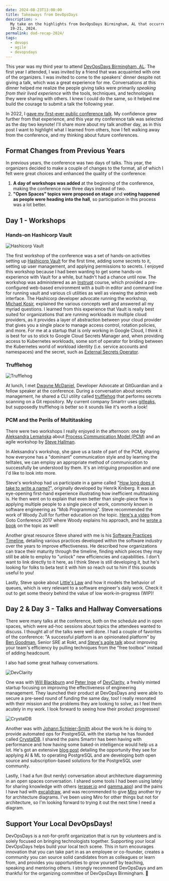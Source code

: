 ```yaml
---
date: 2024-08-23T13:00:00
title: Takeaways from DevOpsDays
description: >
  My take on the highlights from DevOpsDays Birmingham, AL that occurred August
  19-21, 2024.
permalink: dod-recap-2024/
tags:
  - devops
  - agile
  - devopsdays
---
```


This year was my third year to attend [DevOpsDays Birmingham, AL][dod]. The
first year I attended, I was invited by a friend that was acquainted with one of
the organizers. I was invited to come to the speakers' dinner despite not giving
a talk, which was a great experience for me. Conversations at this dinner helped
me realize the people giving talks were primarily _speaking from their lived
experience_ with the tools, techniques, and technologies they were sharing with
others. I knew I could do the same, so it helped me build the courage to submit
a talk the following year.

[dod]: https://devopsdays.org/events/2024-birmingham-al/welcome/

In 2022, I [gave my first-ever public conference talk](/platform/). My
confidence grew further from that experience, and this year my conference talk
was selected as the day two keynote! I'll share more about my talk another day,
as in this post I want to highlight what I learned from others, how I felt
walking away from the conference, and my thinking about future conferences.

## Format Changes from Previous Years

In previous years, the conference was two days of talks. This year, the
organizers decided to make a couple of changes to the format, all of which I
felt were great choices and enhanced the quality of the conference:

1. **A day of workshops was added** at the beginning of the conference, making
   the conference now three days instead of two.
2. **"Open Spaces" topics were proposed on stage** and **voting happened as
   people were heading into the hall**, so participation in this process was a
   lot better.

## Day 1 - Workshops

### Hands-on Hashicorp Vault

<img src="/images/dod-recap-2024/vault.png" alt="Hashicorp Vault" class="float-right ml-4 mb-4 w-1/4">

The first workshop of the conference was a set of hands-on activities setting up
[Hashicorp Vault](https://www.vaultproject.io/) for the first time, adding some
secrets to it, setting up user management, and applying permissions to secrets.
I enjoyed this workshop because I had been wanting to get some hands-on
experience with Vault for a while, but hadn't had a chance until now. The
workshop was administered as an [Instruqt](https://instruqt.com/) course, which
provided a pre-configured web-based environment with a built-in editor and
command line for running vault and various cli utilities as well as viewing the
admin web interface. The Hashicorp developer advocate running the workshop,
[Michael Kosir](https://www.linkedin.com/in/michael-kosir/), explained the
various concepts well and answered all my myriad questions. I learned from this
experience that Vault is really best suited for organizations that are running
workloads in multiple cloud providers, as it provides a layer of abstraction
between your cloud provider that gives you a single place to manage access
control, rotation policies, and more. For me at a startup that is only working
in Google Cloud, I think it is best for us to stick to Google Cloud Secrets
Manager and, when providing access to Kubernetes workloads, some sort of
operator for briding between the Kubernetes world of workload identity (i.e.
service accounts and namespaces) and the secret, such as
[External Secrets Operator](https://external-secrets.io/latest/).

### Trufflehog

<img src="/images/dod-recap-2024/trufflehog.png" alt="Trufflehog" class="float-right ml-4 mb-4 w-1/4">

At lunch, I met [Dwayne McDaniel](https://www.linkedin.com/in/dwaynemcdaniel/),
Developer Advocate at GitGuardian and a fellow speaker at the conference. During
a conversation about secrets management, he shared a CLI utility called
[trufflehog](https://github.com/trufflesecurity/trufflehog) that performs
secrets scanning on a Git repository. My current company Smartrr uses
[gitleaks](https://github.com/gitleaks/gitleaks), but supposedly trufflehog is
better so it sounds like it's worth a look!

### PCM and the Perils of Multitasking

There were two workshops I really enjoyed in the afternoon: one by
[Aleksandra Lemańska](https://www.linkedin.com/in/aleksandralemanska/) about
[Process Communication Model (PCM)](https://processcommunicationmodel.com/) and
an agile workshop by [Steve Hallman](https://www.linkedin.com/in/stevehallman/).

In Aleksandra's workshop, she gave us a taste of part of the PCM, sharing how
everyone has a "dominant" communication style and by learning the telltales, we
can employ an appropriate method of communication to successfully be understood
by them. It's an intriguing proposition and one I'd like to look into more.

Steve's workshop had us participate in a game called "[How long does it take to
write a name?][game]", originally developed by Henrik Kniberg. It was an
eye-opening first-hand experience illustrating how inefficient multitasking is.
He then went on to explain that even better than single-piece flow is applying
multiple people to a single piece of work, commonly known in software
engineering as "Mob Programming". Steve recommended the work of Woody Zuill for
further education on the topic.
[Here's a video](https://www.youtube.com/watch?v=SHOVVnRB4h0) from Goto
Conference 2017 where Woody explains his approach, and he [wrote a
book][software teaming] on the topic as well!

[game]: https://www.crisp.se/gratis-material-och-guider/multitasking-name-game
[software teaming]:
  https://www.amazon.com/Software-Teaming-Programming-Whole-Team-Approach/dp/B0BTBVPD9J/ref=tmm_hrd_swatch_0?_encoding=UTF8&qid=&sr=

Another great resource Steve shared with me is his [Software Practices
Timeline][practices timeline], detailing various practices developed within the
software industry over the years to improve effectiveness. He described how
organizations can trace their maturity through the timeline, finding which
pieces they may still be able to employ to "unlock" new efficiencies and
capabilities. I don't want to link directly to it here, as I think Steve is
still developing it, but he's looking for folks to beta test it with him so
reach out to him if this sounds useful to you!

Lastly, Steve spoke about [Little's Law][law] and how it models the behavior of
queues, which is very relevant to a software engineer's daily work. Check it out
to get some theory behind the value of low work-in-progress (WIP)!

[law]: https://www.scrum.org/resources/littles-law-professional-scrum-kanban
[practices timeline]:
  https://www.linkedin.com/posts/stevehallman_devopsdays-activity-7232442238067245056-Lzh0

## Day 2 & Day 3 - Talks and Hallway Conversations

There were many talks at the conference, both on the schedule and in open
spaces, which were ad-hoc sessions about topics the attendees wanted to discuss.
I thought all of the talks were well done. I had a couple of favorites of the
conference: "A successful platform is an opinionated platform" by
[Ben Goodman](https://www.linkedin.com/in/ben-g-382141212/), Senior SRE at Rokt,
and [Steve's agile talk][steve agile talk] about improving your team's
efficiency by pulling techniques from the "free toolbox" instead of adding
headcount.

[steve agile talk]:
  https://www.linkedin.com/posts/stevehallman_devopsdays-activity-7232025050890014720-Q-l4

I also had some great hallway conversations.

<img src="/images/dod-recap-2024/devclarity.png" alt="DevClarity" class="float-left mr-4 mb-2 w-1/4">

One was with [Will Blackburn](https://www.linkedin.com/in/willhblackburn/) and
[Peter Inge](https://www.linkedin.com/in/peter-inge-cfa-9001ab77/) of
[DevClarity](https://devclarity.ai/), a freshly minted startup focusing on
improving the effectiveness of engineering management. They launched their
product at DevOpsDays and were able to secure a pre-seed round of funding the
same day, too! I really resonated with their mission and the problems they are
looking to solve, as I feel them acutely in my work. I look forward to seeing
how their product progresses!

<img src="/images/dod-recap-2024/crystaldb.png" alt="CrystalDB" class="float-right ml-4 mb-2 w-1/4">

Another was with [Johann Schleier-Smith](https://www.linkedin.com/in/jssmith/)
about the work he is doing to provide automated ops for PostgreSQL with the
startup he has founded called [CrystalDB](https://www.crystaldb.cloud/). I
shared the pains Smartrr has been having with performance and how having some
baked-in intelligence would help us a lot. He's got an extensive [blog
post][crystaldb blog post] detailing the opportunity they see for applying AI &
ML to operating PostgreSQL and are developing both open source and
subscription-based solutions for the PostgreSQL user community.

[crystaldb blog post]:
  https://www.crystaldb.cloud/blog/post/keeping-postgresql-in-the-lead-with-ai-for-systems

Lastly, I had a fun (but nerdy) conversation about architecture diagramming in
an open spaces conversation. I shared some tools I had been using lately for
sharing knowledge with others ([eraser.io](https://eraser.io/) and
[gamma.app](https://gamma.app/)) and the pains I have had with
[excalidraw](https://excalidraw.com/), and was recommended to give
[Miro](https://miro.com/) another try for architecture diagrams. I've been using
Miro for other things but not for architecture, so I'm looking forward to trying
it out the next time I need a diagram.

## Support Your Local DevOpsDays!

DevOpsDays is a not-for-profit organization that is run by volunteers and is
solely focused on bringing technologists together. Supporting your local
DevOpsDays helps build your local tech scene. This in turn encourages innovation
that you can take part in as an employee or co-founder, creates a community you
can source solid candidates from as colleagues or learn from, and provides you
opportunities to grow yourself by teaching, speaking and mentoring others. I
strongly recommend DevOpsDays and am thankful for the organizing committee of
DevOpsDays Birmingham. 👏
